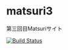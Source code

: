 matsuri3
========

第三回目Matsuriサイト

[![Build Status](https://travis-ci.org/doyomeki/matsuri3.svg?branch=master)](https://travis-ci.org/doyomeki/matsuri3)
